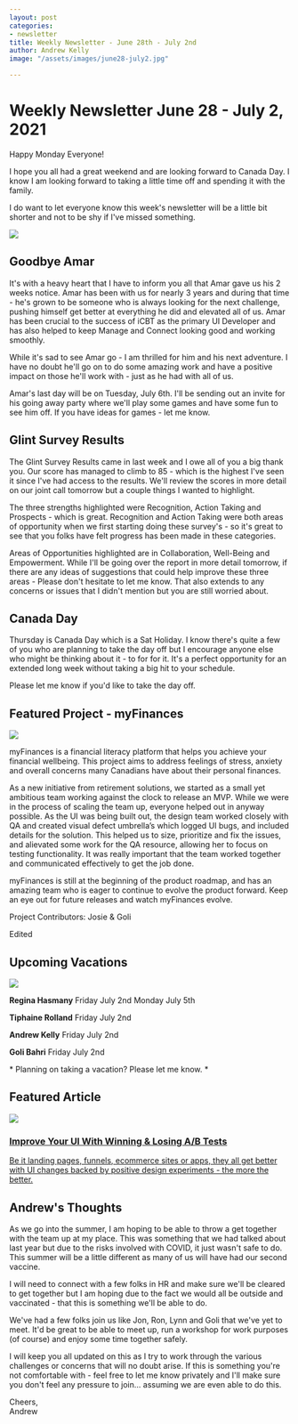 ```yaml
---
layout: post
categories:
- newsletter
title: Weekly Newsletter - June 28th - July 2nd
author: Andrew Kelly
image: "/assets/images/june28-july2.jpg"

---
```

# **Weekly Newsletter June 28 - July 2, 2021**

Happy Monday Everyone!

I hope you all had a great weekend and are looking forward to Canada Day. I know I am looking forward to taking a little time off and spending it with the family.

I do want to let everyone know this week's newsletter will be a little bit shorter and not to be shy if I've missed something.

![](/assets/images/amar-headshot.png)

##  Goodbye Amar 

It's with a heavy heart that I have to inform you all that Amar gave us his 2 weeks notice. Amar has been with us for nearly 3 years and during that time - he's grown to be someone who is always looking for the next challenge, pushing himself get better at everything he did and elevated all of us. Amar has been crucial to the success of iCBT as the primary UI Developer and has also helped to keep Manage and Connect looking good and working smoothly.

While it's sad to see Amar go - I am thrilled for him and his next adventure. I have no doubt he'll go on to do some amazing work and have a positive impact on those he'll work with - just as he had with all of us.

Amar's last day will be on Tuesday, July 6th. I'll be sending out an invite for his going away party where we'll play some games and have some fun to see him off. If you have ideas for games - let me know.

## Glint Survey Results 

The Glint Survey Results came in last week and I owe all of you a big thank you. Our score has managed to climb to 85 - which is the highest I've seen it since I've had access to the results. We'll review the scores in more detail on our joint call tomorrow but a couple things I wanted to highlight.

The three strengths highlighted were Recognition, Action Taking and Prospects - which is great. Recognition and Action Taking were both areas of opportunity when we first starting doing these survey's - so it's great to see that you folks have felt progress has been made in these categories.

Areas of Opportunities highlighted are in Collaboration, Well-Being and Empowerment. While I'll be going over the report in more detail tomorrow, if there are any ideas of suggestions that could help improve these three areas - Please don't hesitate to let me know. That also extends to any concerns or issues that I didn't mention but you are still worried about.

## Canada Day  

Thursday is Canada Day which is a Sat Holiday. I know there's quite a few of you who are planning to take the day off but I encourage anyone else who might be thinking about it - to for for it. It's a perfect opportunity for an extended long week without taking a big hit to your schedule.

Please let me know if you'd like to take the day off.

## **Featured Project - myFinances**
![](/assets/images/featured-work-myFinances.png)

myFinances is a financial literacy platform that helps you achieve your financial wellbeing. This project aims to address feelings of stress, anxiety and overall concerns many Canadians have about their personal finances.

As a new initiative from retirement solutions, we started as a small yet ambitious team working against the clock to release an MVP. While we were in the process of scaling the team up, everyone helped out in anyway possible. As the UI was being built out, the design team worked closely with QA and created visual defect umbrella’s which logged UI bugs, and included details for the solution. This helped us to size, prioritize and fix the issues, and alievated some work for the QA resource, allowing her to focus on testing functionality. It was really important that the team worked together and communicated effectively to get the job done.

myFinances is still at the beginning of the product roadmap, and has an amazing team who is eager to continue to evolve the product forward. Keep an eye out for future releases and watch myFinances evolve.

Project Contributors:
Josie & Goli


Edited

## **Upcoming Vacations**

![](/assets/images/photo-1527179528411-4219e0714bcc.jpeg)

**Regina Hasmany**
Friday July 2nd
Monday July 5th

**Tiphaine Rolland**
Friday July 2nd

**Andrew Kelly**
Friday July 2nd

**Goli Bahri**
Friday July 2nd

\* Planning on taking a vacation? Please let me know. \*


## Featured Article

![](/assets/images/good-ui-screenshot.png)

### [Improve Your UI With Winning & Losing A/B Tests](https://goodui.org/)

[Be it landing pages, funnels, ecommerce sites or apps, they all get better with UI changes backed by positive design experiments - the more the better.](https://goodui.org/})

## Andrew's Thoughts

As we go into the summer, I am hoping to be able to throw a get together with the team up at my place. This was something that we had talked about last year but due to the risks involved with COVID, it just wasn't safe to do. This summer will be a little different as many of us will have had our second vaccine.

I will need to connect with a few folks in HR and make sure we'll be cleared to get together but I am hoping due to the fact we would all be outside and vaccinated - that this is something we'll be able to do.

We've had a few folks join us like Jon, Ron, Lynn and Goli that we've yet to meet. It'd be great to be able to meet up, run a workshop for work purposes (of course) and enjoy some time together safely. 

I will keep you all updated on this as I try to work through the various challenges or concerns that will no doubt arise. If this is something you're not comfortable with - feel free to let me know privately and I'll make sure you don't feel any pressure to join... assuming we are even able to do this.

Cheers,  
Andrew